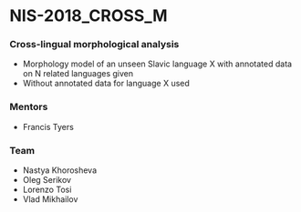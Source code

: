 # NIS-2018_CROSS_M

### Cross-lingual morphological analysis

* Morphology model of an unseen Slavic language X with annotated data on N related languages given
* Without annotated data for language X used

### Mentors

* Francis Tyers

### Team

* Nastya Khorosheva
* Oleg Serikov
* Lorenzo Tosi
* Vlad Mikhailov
